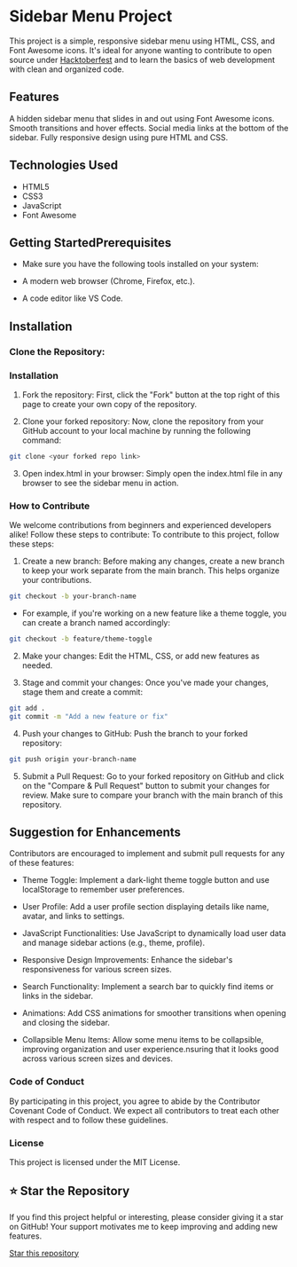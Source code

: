 # Sidebar Menu Project
This project is a simple, responsive sidebar menu using HTML, CSS, and Font Awesome icons. It's ideal for anyone wanting to contribute to open source under [Hacktoberfest](https://hacktoberfest.digitalocean.com/)
 and to learn the basics of web development with clean and organized code.

## Features
A hidden sidebar menu that slides in and out using Font Awesome icons.
Smooth transitions and hover effects.
Social media links at the bottom of the sidebar.
Fully responsive design using pure HTML and CSS.
## Technologies Used
- HTML5
- CSS3
- JavaScript
- Font Awesome

## Getting StartedPrerequisites
- Make sure you have the following tools installed on your system:

- A modern web browser (Chrome, Firefox, etc.).
- A code editor like VS Code.

## Installation

### Clone the Repository:

### Installation
1. Fork the repository:
First, click the "Fork" button at the top right of this page to create your own copy of the repository.

2. Clone your forked repository:
Now, clone the repository from your GitHub account to your local machine by running the following command:

```bash
git clone <your forked repo link>
```
3. Open index.html in your browser:
Simply open the index.html file in any browser to see the sidebar menu in action.

### How to Contribute
We welcome contributions from beginners and experienced developers alike! Follow these steps to contribute:
To contribute to this project, follow these steps:

1. Create a new branch:
Before making any changes, create a new branch to keep your work separate from the main branch. This helps organize your contributions.

```bash
git checkout -b your-branch-name
```

- For example, if you're working on a new feature like a theme toggle, you can create a branch named accordingly:

```bash
git checkout -b feature/theme-toggle
```
2. Make your changes:
Edit the HTML, CSS, or add new features as needed.

3. Stage and commit your changes:
Once you've made your changes, stage them and create a commit:

```bash
git add .
git commit -m "Add a new feature or fix"
```

4. Push your changes to GitHub:
Push the branch to your forked repository:
```bash
git push origin your-branch-name
```

5. Submit a Pull Request:
Go to your forked repository on GitHub and click on the "Compare & Pull Request" button to submit your changes for review. Make sure to compare your branch with the main branch of this repository.

## Suggestion for Enhancements
Contributors are encouraged to implement and submit pull requests for any of these features:

- Theme Toggle: Implement a dark-light theme toggle button and use localStorage to remember user preferences.

- User Profile: Add a user profile section displaying details like name, avatar, and links to settings.

- JavaScript Functionalities: Use JavaScript to dynamically load user data and manage sidebar actions (e.g., theme, profile).

- Responsive Design Improvements: Enhance the sidebar's responsiveness for various screen sizes.

- Search Functionality: Implement a search bar to quickly find items or links in the sidebar.

- Animations: Add CSS animations for smoother transitions when opening and closing the sidebar.

- Collapsible Menu Items: Allow some menu items to be collapsible, improving organization and user experience.nsuring that it looks good across various screen sizes and devices.

### Code of Conduct
By participating in this project, you agree to abide by the Contributor Covenant Code of Conduct. We expect all contributors to treat each other with respect and to follow these guidelines.

### License
This project is licensed under the MIT License. 

## ⭐ Star the Repository
If you find this project helpful or interesting, please consider giving it a star on GitHub! Your support motivates me to keep improving and adding new features. 

[Star this repository](https://github.com/Abhilash107/sidebar)


